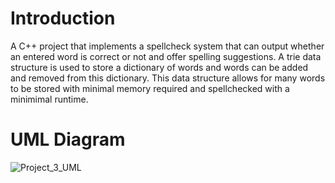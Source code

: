 # Introduction

A C++ project that implements a spellcheck system that can output whether an entered word is correct or not and offer spelling suggestions. A trie data structure is used to store a dictionary of words and words can be added and removed from this dictionary. This data structure allows for many words to be stored with minimal memory required and spellchecked with a minimimal runtime.

# UML Diagram

![Project_3_UML](https://github.com/A3Gold/trie-spellcheck/assets/105163708/41b57f94-a4c0-4f0a-91ed-ef3eab3d021c)



